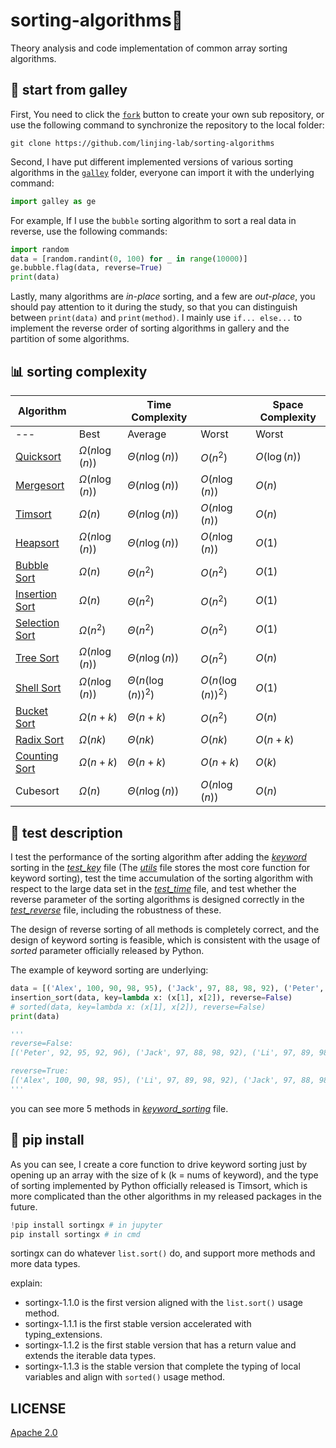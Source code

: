 # sorting-algorithms🎢

Theory analysis and code implementation of common array sorting algorithms.

## 📍 start from galley

First, You need to click the [`fork`](https://github.com/linjing-lab/sorting-algorithms/fork) button to create your own sub repository, or use the following command to synchronize the repository to the local folder:

```git
git clone https://github.com/linjing-lab/sorting-algorithms
```

Second, I have put different implemented versions of various sorting algorithms in the [`galley`](./docs/galley/) folder, everyone can import it with the underlying command:

```python
import galley as ge
```

For example, If I use the `bubble` sorting algorithm to sort a real data in reverse, use the following commands:

```python
import random 
data = [random.randint(0, 100) for _ in range(10000)]
ge.bubble.flag(data, reverse=True)
print(data)
```

Lastly, many algorithms are *in-place* sorting, and a few are *out-place*, you should pay attention to it during the study, so that you can distinguish between `print(data)` and `print(method)`. I mainly use `if... else...` to implement the reverse order of sorting algorithms in gallery and the partition of some algorithms.

## 📊 sorting complexity

<div align="center">

|Algorithm||Time Complexity||Space Complexity|
|--|--|--|--|--|
|---|Best|Average|Worst|Worst|
|[Quicksort](./docs/Quicksort.md)|$\Omega(n \log(n))$|$\Theta(n \log(n))$|$O(n^2)$|$O(\log(n))$|
|[Mergesort](./docs/Mergesort.md)|$\Omega(n \log(n))$|$\Theta(n \log(n))$|$O(n \log(n))$|$O(n)$|
|[Timsort](./docs/Timsort.md)|$\Omega(n)$|$\Theta(n \log(n))$|$O(n \log(n))$|$O(n)$|
|[Heapsort](./docs/Heapsort.md)|$\Omega(n \log(n))$|$\Theta(n \log(n))$|$O(n \log(n))$|$O(1)$|
|[Bubble Sort](./docs/Bubblesort.md)|$\Omega(n)$|$\Theta(n^2)$|$O(n^2)$|$O(1)$|
|[Insertion Sort](./docs/Insertionsort.md)|$\Omega(n)$|$\Theta(n^2)$|$O(n^2)$|$O(1)$|
|[Selection Sort](./docs/Selectionsort.md)|$\Omega(n^2)$|$\Theta(n^2)$|$O(n^2)$|$O(1)$|
|[Tree Sort](./docs/Treesort.md)|$\Omega(n \log(n))$|$\Theta(n \log(n))$|$O(n^2)$|$O(n)$|
|[Shell Sort](./docs/Shellsort.md)|$\Omega(n \log (n))$|$\Theta(n(\log (n))^2)$|$O(n(\log (n))^2)$|$O(1)$|
|[Bucket Sort](./docs/Bucketsort.md)|$\Omega(n + k)$|$\Theta(n + k)$|$O(n^2)$|$O(n)$|
|[Radix Sort](./docs/Radixsort.md)|$\Omega(nk)$|$\Theta(nk)$|$O(nk)$|$O(n+k)$|
|[Counting Sort](./docs/Countingsort.md)|$\Omega(n + k)$|$\Theta(n + k)$|$O(n + k)$|$O(k)$|
|Cubesort|$\Omega(n)$|$\Theta(n \log(n))$|$O(n \log(n))$|$O(n)$|

</div>

## 🙋 test description

I test the performance of the sorting algorithm after adding the [*keyword*](./keyword_sorting.py) sorting in the [*test_key*](./test_key.py) file (The [*utils*](./utils.py) file stores the most core function for keyword sorting), test the time accumulation of the sorting algorithm with respect to the large data set in the [*test_time*](./test_time.py) file, and test whether the reverse parameter of the sorting algorithms is designed correctly in the [*test_reverse*](./test_reverse.py) file, including the robustness of these.

The design of reverse sorting of all methods is completely correct, and the design of keyword sorting is feasible, which is consistent with the usage of *sorted* parameter officially released by Python.

The example of keyword sorting are underlying:

```python
data = [('Alex', 100, 90, 98, 95), ('Jack', 97, 88, 98, 92), ('Peter', 92, 95, 92, 96), ('Li', 97, 89, 98, 92)]
insertion_sort(data, key=lambda x: (x[1], x[2]), reverse=False)
# sorted(data, key=lambda x: (x[1], x[2]), reverse=False)
print(data)

'''
reverse=False: 
[('Peter', 92, 95, 92, 96), ('Jack', 97, 88, 98, 92), ('Li', 97, 89, 98, 92), ('Alex', 100, 90, 98, 95)]

reverse=True: 
[('Alex', 100, 90, 98, 95), ('Li', 97, 89, 98, 92), ('Jack', 97, 88, 98, 92), ('Peter', 92, 95, 92, 96)]
'''
```

you can see more 5 methods in [*keyword_sorting*](./keyword_sorting.py) file.

## 🎒 pip install

As you can see, I create a core function to drive keyword sorting just by opening up an array with the size of k (k = nums of keyword), and the type of sorting implemented by Python officially released is Timsort, which is more complicated than the other algorithms in my released packages in the future.

```python
!pip install sortingx # in jupyter
pip install sortingx # in cmd
```
sortingx can do whatever `list.sort()` do, and support more methods and more data types.

explain:
- sortingx-1.1.0 is the first version aligned with the `list.sort()` usage method.
- sortingx-1.1.1 is the first stable version accelerated with typing_extensions.
- sortingx-1.1.2 is the first stable version that has a return value and extends the iterable data types.
- sortingx-1.1.3 is the stable version that complete the typing of local variables and align with `sorted()` usage method.

## LICENSE

[Apache 2.0](./LICENSE)